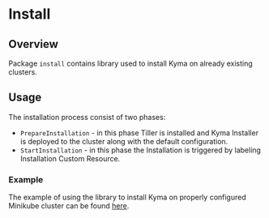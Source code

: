 # Install

## Overview

Package `install` contains library used to install Kyma on already existing clusters.


## Usage

The installation process consist of two phases:
- `PrepareInstallation` - in this phase Tiller is installed and Kyma Installer is deployed to the cluster along with the default configuration.
- `StartInstallation` - in this phase the Installation is triggered by labeling Installation Custom Resource.

### Example

The example of using the library to install Kyma on properly configured Minikube cluster can be found [here](https://github.com/kyma-incubator/hydroform/tree/master/install/examples/example.go). 
